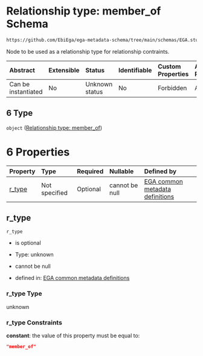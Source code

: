 # Relationship type: member\_of Schema

```txt
https://github.com/EbiEga/ega-metadata-schema/tree/main/schemas/EGA.study.json#/properties/study_relationships/items/allOf/1/anyOf/2/allOf/0/anyOf/6
```

Node to be used as a relationship type for relationship contraints.

| Abstract            | Extensible | Status         | Identifiable | Custom Properties | Additional Properties | Access Restrictions | Defined In                                                                 |
| :------------------ | :--------- | :------------- | :----------- | :---------------- | :-------------------- | :------------------ | :------------------------------------------------------------------------- |
| Can be instantiated | No         | Unknown status | No           | Forbidden         | Allowed               | none                | [EGA.study.json\*](../../../schemas/EGA.study.json "open original schema") |

## 6 Type

`object` ([Relationship type: member\_of](ega-12-definitions-relationship-type-member_of.md))

# 6 Properties

| Property           | Type          | Required | Nullable       | Defined by                                                                                                                                                                                                                                           |
| :----------------- | :------------ | :------- | :------------- | :--------------------------------------------------------------------------------------------------------------------------------------------------------------------------------------------------------------------------------------------------- |
| [r\_type](#r_type) | Not specified | Optional | cannot be null | [EGA common metadata definitions](ega-12-definitions-relationship-type-member_of-properties-r_type.md "https://github.com/EbiEga/ega-metadata-schema/tree/main/schemas/EGA.common-definitions.json#/definitions/r-type-member_of/properties/r_type") |

## r\_type



`r_type`

*   is optional

*   Type: unknown

*   cannot be null

*   defined in: [EGA common metadata definitions](ega-12-definitions-relationship-type-member_of-properties-r_type.md "https://github.com/EbiEga/ega-metadata-schema/tree/main/schemas/EGA.common-definitions.json#/definitions/r-type-member_of/properties/r_type")

### r\_type Type

unknown

### r\_type Constraints

**constant**: the value of this property must be equal to:

```json
"member_of"
```
